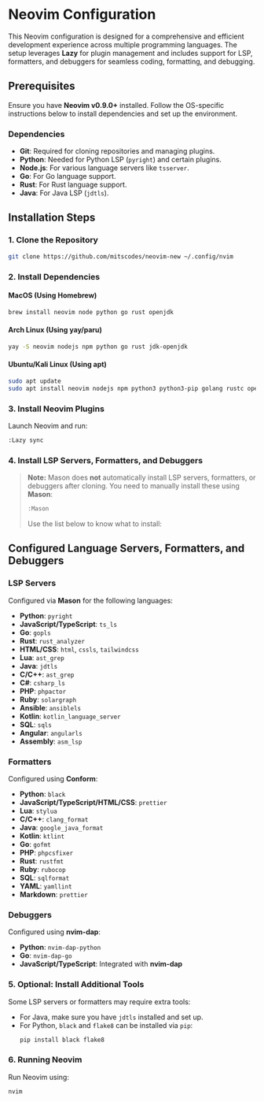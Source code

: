 
# Neovim Configuration

This Neovim configuration is designed for a comprehensive and efficient development experience across multiple programming languages. The setup leverages **Lazy** for plugin management and includes support for LSP, formatters, and debuggers for seamless coding, formatting, and debugging.

## Prerequisites

Ensure you have **Neovim v0.9.0+** installed. Follow the OS-specific instructions below to install dependencies and set up the environment.

### Dependencies

- **Git**: Required for cloning repositories and managing plugins.
- **Python**: Needed for Python LSP (`pyright`) and certain plugins.
- **Node.js**: For various language servers like `tsserver`.
- **Go**: For Go language support.
- **Rust**: For Rust language support.
- **Java**: For Java LSP (`jdtls`).

## Installation Steps

### 1. Clone the Repository
```bash
git clone https://github.com/mitscodes/neovim-new ~/.config/nvim
```

### 2. Install Dependencies

#### **MacOS** (Using Homebrew)
```bash
brew install neovim node python go rust openjdk
```

#### **Arch Linux** (Using yay/paru)
```bash
yay -S neovim nodejs npm python go rust jdk-openjdk
```

#### **Ubuntu/Kali Linux** (Using apt)
```bash
sudo apt update
sudo apt install neovim nodejs npm python3 python3-pip golang rustc openjdk-11-jdk
```

### 3. Install Neovim Plugins

Launch Neovim and run:
```bash
:Lazy sync
```

### 4. Install LSP Servers, Formatters, and Debuggers

> **Note:** Mason does **not** automatically install LSP servers, formatters, or debuggers after cloning. You need to manually install these using **Mason**:
>
> ```bash
> :Mason
> ```
>
> Use the list below to know what to install:

## Configured Language Servers, Formatters, and Debuggers

### **LSP Servers**
Configured via **Mason** for the following languages:
- **Python**: `pyright`
- **JavaScript/TypeScript**: `ts_ls`
- **Go**: `gopls`
- **Rust**: `rust_analyzer`
- **HTML/CSS**: `html`, `cssls`, `tailwindcss`
- **Lua**: `ast_grep`
- **Java**: `jdtls`
- **C/C++**: `ast_grep`
- **C#**: `csharp_ls`
- **PHP**: `phpactor`
- **Ruby**: `solargraph`
- **Ansible**: `ansiblels`
- **Kotlin**: `kotlin_language_server`
- **SQL**: `sqls`
- **Angular**: `angularls`
- **Assembly**: `asm_lsp`

### **Formatters**
Configured using **Conform**:
- **Python**: `black`
- **JavaScript/TypeScript/HTML/CSS**: `prettier`
- **Lua**: `stylua`
- **C/C++**: `clang_format`
- **Java**: `google_java_format`
- **Kotlin**: `ktlint`
- **Go**: `gofmt`
- **PHP**: `phpcsfixer`
- **Rust**: `rustfmt`
- **Ruby**: `rubocop`
- **SQL**: `sqlformat`
- **YAML**: `yamllint`
- **Markdown**: `prettier`

### **Debuggers**
Configured using **nvim-dap**:
- **Python**: `nvim-dap-python`
- **Go**: `nvim-dap-go`
- **JavaScript/TypeScript**: Integrated with **nvim-dap**

### 5. Optional: Install Additional Tools
Some LSP servers or formatters may require extra tools:
- For Java, make sure you have `jdtls` installed and set up.
- For Python, `black` and `flake8` can be installed via `pip`:
  ```bash
  pip install black flake8
  ```

### 6. Running Neovim
Run Neovim using:
```bash
nvim
```
